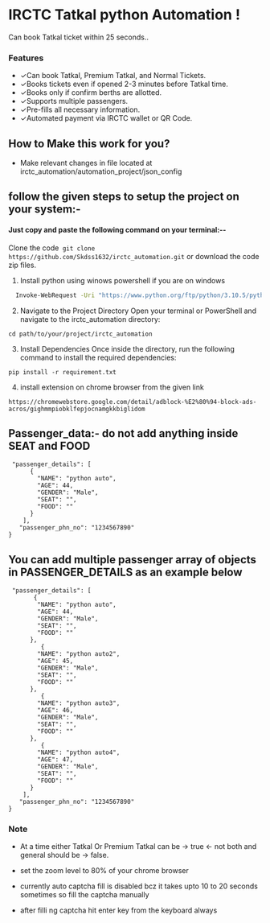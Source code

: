 
# IRCTC Tatkal python Automation !

Can book Tatkal ticket within 25 seconds..

### Features
- ✓Can book Tatkal, Premium Tatkal, and Normal Tickets.
- ✓Books tickets even if opened 2-3 minutes before Tatkal time.
- ✓Books only if confirm berths are allotted.
- ✓Supports multiple passengers.
- ✓Pre-fills all necessary information.
- ✓Automated payment via IRCTC wallet or QR Code.

## How to Make this work for you?
- Make relevant changes in file located at irctc_automation/automation_project/json_config





## follow the given steps to setup the project on your system:-

#### Just copy and paste the following command on your terminal:--

Clone the code``` git clone https://github.com/Skdss1632/irctc_automation.git``` or download the code zip files.

1. Install python using winows powershell if you are on windows

```bash
  Invoke-WebRequest -Uri "https://www.python.org/ftp/python/3.10.5/python-3.11.0-amd64.exe" -OutFile "$env:TEMP\python-3.10.5-amd64.exe"; Start-Process -FilePath "$env:TEMP\python-3.10.5-amd64.exe" -ArgumentList "/quiet InstallAllUsers=1 PrependPath=1" -Wait

```

2. Navigate to the Project Directory
Open your terminal or PowerShell and navigate to the irctc_automation directory:

```
cd path/to/your/project/irctc_automation

```

3. Install Dependencies
Once inside the directory, run the following command to install the required dependencies:

```
pip install -r requirement.txt

```

4. install extension on chrome browser from the given link

```https://chromewebstore.google.com/detail/adblock-%E2%80%94-block-ads-acros/gighmmpiobklfepjocnamgkkbiglidom```


    
## Passenger_data:- do not add anything inside SEAT and FOOD

```{
 "passenger_details": [
      {
        "NAME": "python auto",
        "AGE": 44,
        "GENDER": "Male",
        "SEAT": "",
        "FOOD": ""
      }
    ],
   "passenger_phn_no": "1234567890"
}
```

## You can add multiple passenger array of objects in PASSENGER_DETAILS as an example below

```{
 "passenger_details": [
       {
        "NAME": "python auto",
        "AGE": 44,
        "GENDER": "Male",
        "SEAT": "",
        "FOOD": ""
      },
         {
        "NAME": "python auto2",
        "AGE": 45,
        "GENDER": "Male",
        "SEAT": "",
        "FOOD": ""
      },
         {
        "NAME": "python auto3",
        "AGE": 46,
        "GENDER": "Male",
        "SEAT": "",
        "FOOD": ""
      },
         {
        "NAME": "python auto4",
        "AGE": 47,
        "GENDER": "Male",
        "SEAT": "",
        "FOOD": ""
      }
    ],
   "passenger_phn_no": "1234567890"
}
```
### Note

- At a time either Tatkal Or Premium Tatkal can be -> true <- not both and general should be -> false.

- set the zoom level to 80% of your chrome browser

- currently auto captcha fill is disabled bcz it takes upto 10 to 20 seconds sometimes so fill the captcha manually

- after filli ng captcha hit enter key from the keyboard always
